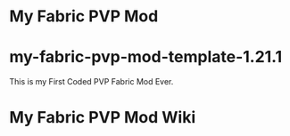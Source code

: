 # My Fabric PVP Mod
# my-fabric-pvp-mod-template-1.21.1
This is my First Coded PVP Fabric Mod Ever.
# My Fabric PVP Mod Wiki
